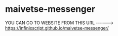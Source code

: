 # maivetse-messenger
YOU CAN GO TO WEBSITE FROM THIS URL ------> https://infinixscript.github.io/maivetse-messenger/
